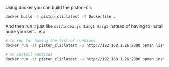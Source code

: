 Using docker you can build the piston-cli:

```bash
docker build -t piston_cli:latest -f Dockerfile .
```

And then run it just like `cli/index.js $arg1 $arg1` instead of having to install node yourself... etc

```bash
# to run for having the list of runtimes
docker run -it piston_cli:latest -u http://192.168.1.26:2000 ppman list

# to install runtimes
docker run -it piston_cli:latest -u http://192.168.1.26:2000 ppman install $(cat runtimes.txt | tr , " ")
```
